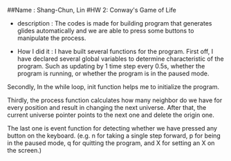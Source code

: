 ##Name : Shang-Chun, Lin
#HW 2: Conway's Game of Life

* description :
The codes is made for building program that generates glides automatically and we are able to press some buttons to manipulate the process.

* How I did it :
I have built several functions for the program.
First off, I have declared several global variables to determine characteristic of the program. Such as updating by 1 time step every 0.5s, whether the program is running, or whether the program is in the paused mode.

Secondly, In the while loop, init function helps me to initialize the program.

Thirdly, the process function calculates how many neighbor do we have for every position and result in changing the next universe. After that, the current universe pointer points to the next one and delete the origin one.

The last one is event function for detecting whether we have pressed any button on the keyboard. (e.g. n for taking a single step forward, p for being in the paused mode, q for quitting the program, and X for setting an X on the screen.)

